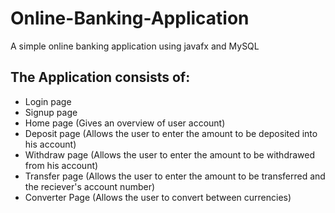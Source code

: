 # Online-Banking-Application
A simple online banking application using javafx and MySQL
## The Application consists of:
- Login page
- Signup page
- Home page (Gives an overview of user account)
- Deposit page (Allows the user to enter the amount to be deposited into his account)
- Withdraw page (Allows the user to enter the amount to be withdrawed from his account)
- Transfer page (Allows the user to enter the amount to be transferred and the reciever's account number)
- Converter Page (Allows the user to convert between currencies)
